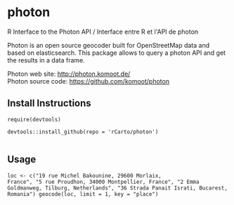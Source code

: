 # photon
R Interface to the Photon API / Interface entre R et l'API de photon  

Photon is an open source geocoder built for OpenStreetMap data and based on elasticsearch. 
This package allows to query a photon API and get the results in a data frame.

Photon web site: http://photon.komoot.de/     
Photon source code: https://github.com/komoot/photon

## Install Instructions
<code><pre>require(devtools)  
devtools::install_github(repo = 'rCarto/photon')  
</pre></code>

## Usage
<code><pre>loc <- c("19 rue Michel Bakounine, 29600 Morlaix, France",
         "5 rue Proudhon, 34000 Montpellier, France",
         "2 Emma Goldmanweg, Tilburg, Netherlands",
         "36 Strada Panait Israti, Bucarest, Romania")
geocode(loc, limit = 1, key = "place")</pre></code>
